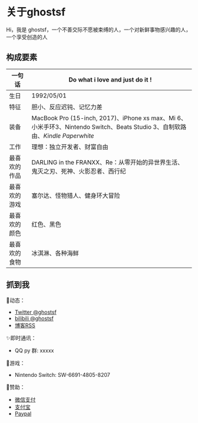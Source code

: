# 关于ghostsf

Hi，我是 ghostsf，一个不善交际不愿被束缚的人，一个对新鲜事物感兴趣的人，一个享受创造的人

## 构成要素

| 一句话 | Do what i love and just do it ! |
| - | - |
| 生日 | 1992/05/01 |
| 特征 | 胆小、反应迟钝、记忆力差 |
| 装备 | MacBook Pro (15-inch, 2017)、iPhone xs max、Mi 6、小米手环3、Nintendo Switch、Beats Studio 3、自制软路由、*Kindle Paperwhite* |
| 工作 | 理想：独立开发者、财富自由 |
| 最喜欢的作品 | DARLING in the FRANXX、Re：从零开始的异世界生活、鬼灭之刃、死神、火影忍者、西行纪 |
| 最喜欢的游戏 | 塞尔达、怪物猎人、健身环大冒险 |
| 最喜欢的颜色 | 红色、黑色 |
| 最喜欢的食物 | 冰淇淋、各种海鲜 |

## 抓到我

🍃动态：

* [Twitter @ghostsf](https://twitter.com/ghostsf)
* [bilibili @ghostsf](https://space.bilibili.com/10825269)
* [博客RSS](https://ghostsf.com/rss.xml)

✨即时通讯：

* QQ py 群: xxxxx

🎡游戏：

* Nintendo Switch: SW-6691-4805-8207

🍭赞助：

* [微信支付](http://cdn.ghostsf.com/wechatpay.png)
* [支付宝](http://cdn.ghostsf.com/alipay.png)
* [Paypal](https://www.paypal.me/ghostsf)

